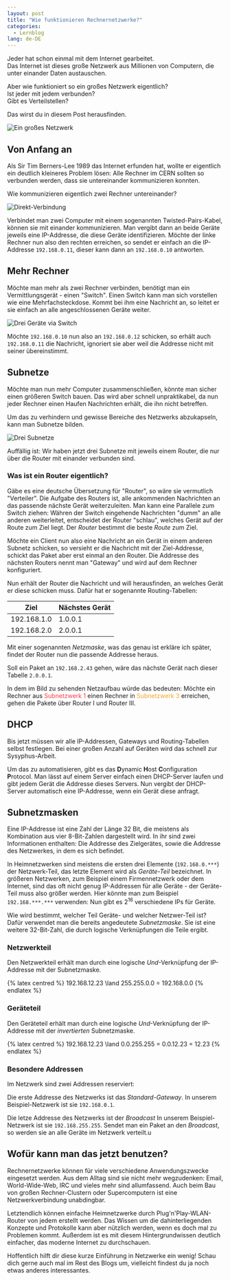 ```yaml
---
layout: post
title: "Wie funktionieren Rechnernetzwerke?"
categories:
  - Lernblog
lang: de-DE
---
```


Jeder hat schon einmal mit dem Internet gearbeitet.  
Das Internet ist dieses große Netzwerk aus Millionen von Computern, die unter einander Daten austauschen.

Aber wie funktioniert so ein großes Netzwerk eigentlich?  
Ist jeder mit jedem verbunden?  
Gibt es Verteilstellen?  

Das wirst du in diesem Post herausfinden.

![Ein großes Netzwerk](/assets/rechnernetzwerke/header.png)

<!--more-->

## Von Anfang an

Als Sir Tim Berners-Lee 1989 das Internet erfunden hat, wollte er eigentlich ein deutlich kleineres Problem lösen:
Alle Rechner im CERN sollten so verbunden werden, dass sie untereinander kommunizieren konnten.

Wie kommunizieren eigentlich zwei Rechner untereinander?

![Direkt-Verbindung](/assets/rechnernetzwerke/direct-link.png)

Verbindet man zwei Computer mit einem sogenannten Twisted-Pairs-Kabel, können sie mit einander kommunizieren.
Man vergibt dann an beide Geräte jeweils eine IP-Addresse, die diese Geräte identifizieren.
Möchte der linke Rechner nun also den rechten erreichen, so sendet er einfach an die IP-Addresse `192.168.0.11`, dieser kann dann an `192.168.0.10` antworten.

## Mehr Rechner

Möchte man mehr als zwei Rechner verbinden, benötigt man ein Vermittlungsgerät - einen "Switch".
Einen Switch kann man sich vorstellen wie eine Mehrfachsteckdose.
Kommt bei ihm eine Nachricht an, so leitet er sie einfach an alle angeschlossenen Geräte weiter.

![Drei Geräte via Switch](/assets/rechnernetzwerke/switch.png)

Möchte `192.168.0.10` nun also an `192.168.0.12` schicken, so erhält auch `192.168.0.11` die Nachricht, ignoriert sie aber weil die Addresse nicht mit seiner übereinstimmt.

## Subnetze

Möchte man nun mehr Computer zusammenschließen, könnte man sicher einen größeren Switch bauen.
Das wird aber schnell unpraktikabel, da nun jeder Rechner einen Haufen Nachrichten erhält, die ihn nicht betreffen.

Um das zu verhindern und gewisse Bereiche des Netzwerks abzukapseln, kann man Subnetze bilden.

![Drei Subnetze](/assets/rechnernetzwerke/subnets.png)

Auffällig ist: Wir haben jetzt drei Subnetze mit jeweils einem Router, die nur über die Router mit einander verbunden sind.

### Was ist ein Router eigentlich?
Gäbe es eine deutsche Übersetzung für "Router", so wäre sie vermutlich "Verteiler".
Die Aufgabe des Routers ist, alle ankommenden Nachrichten an das passende nächste Gerät weiterzuleiten.
Man kann eine Parallele zum Switch ziehen: Währen der Switch eingehende Nachrichten "dumm" an alle anderen weiterleitet, entscheidet der Router "schlau", welches Gerät auf der Route zum Ziel liegt.
Der *Router* bestimmt die beste *Route* zum Ziel.

Möchte ein Client nun also eine Nachricht an ein Gerät in einem anderen Subnetz schicken, so versieht er die Nachricht mit der Ziel-Addresse, schickt das Paket aber erst einmal an den Router.
Die Addresse des nächsten Routers nennt man "Gateway" und wird auf dem Rechner konfiguriert.

Nun erhält der Router die Nachricht und will herausfinden, an welches Gerät er diese schicken muss.
Dafür hat er sogenannte Routing-Tabellen:

| Ziel        | Nächstes Gerät |
| ----------- | -------------- |
| 192.168.1.0 | 1.0.0.1        |
| 192.168.2.0 | 2.0.0.1        |

Mit einer sogenannten *Netzmaske*, was das genau ist erkläre ich später, findet der Router nun die passende Addresse heraus.

Soll ein Paket an `192.168.2.43` gehen, wäre das nächste Gerät nach dieser Tabelle `2.0.0.1`.

In dem im Bild zu sehenden Netzaufbau würde das bedeuten:
Möchte ein Rechner aus <span style="color: #F83E4B;">Subnetzwerk 1</span> einen Rechner in <span style="color: #F5A623;">Subnetzwerk 3</span> erreichen, gehen die Pakete über Router I und Router III.

## DHCP

Bis jetzt müssen wir alle IP-Addressen, Gateways und Routing-Tabellen selbst festlegen.
Bei einer großen Anzahl auf Geräten wird das schnell zur Sysyphus-Arbeit.

Um das zu automatisieren, gibt es das **D**ynamic **H**ost **C**onfiguration **P**rotocol.
Man lässt auf einem Server einfach einen DHCP-Server laufen und gibt jedem Gerät die Addresse dieses Servers.
Nun vergibt der DHCP-Server automatisch eine IP-Addresse, wenn ein Gerät diese anfragt.

## Subnetzmasken

Eine IP-Addresse ist eine Zahl der Länge 32 Bit, die meistens als Kombination aus vier 8-Bit-Zahlen dargestellt wird.
In ihr sind zwei Informationen enthalten: Die Addresse des Zielgerätes, sowie die Addresse des Netzwerkes, in dem es sich befindet.

In Heimnetzwerken sind meistens die ersten drei Elemente (`192.168.0.***`) der Netzwerk-Teil, das letzte Element wird als *Geräte-Teil* bezeichnet.
In größeren Netzwerken, zum Beispiel einem Firmennetzwerk oder dem Internet, sind das oft nicht genug IP-Addressen für alle Geräte - der Geräte-Teil muss also größer werden.
Hier könnte man zum Beispiel `192.168.***.***` verwenden: Nun gibt es $2^16$ verschiedene IPs für Geräte.

Wie wird bestimmt, welcher Teil Geräte- und welcher Netzwer-Teil ist?
Dafür verwendet man die bereits angedeutete *Subnetzmaske*.
Sie ist eine weitere 32-Bit-Zahl, die durch logische Verknüpfungen die Teile ergibt.

### Netzwerkteil

Den Netzwerkteil erhält man durch eine logische *Und*-Verknüpfung der IP-Addresse mit der Subnetzmaske.

{% latex centred %}
192.168.12.23 \land 255.255.0.0 = 192.168.0.0
{% endlatex %}

### Geräteteil

Den Geräteteil erhält man durch eine logische *Und*-Verknüpfung der IP-Addresse mit der *invertierten* Subnetzmaske.

{% latex centred %}
192.168.12.23 \land 0.0.255.255 = 0.0.12.23 = 12.23
{% endlatex %}

### Besondere Addressen

Im Netzwerk sind zwei Addressen reserviert:

Die erste Addresse des Netzwerks ist das *Standard-Gateway*.
In unserem Beispiel-Netzwerk ist sie `192.168.0.1`.

Die letze Addresse des Netzwerks ist der *Broadcast*
In unserem Beispiel-Netzwerk ist sie `192.168.255.255`.
Sendet man ein Paket an den *Broadcast*, so werden sie an alle Geräte im Netzwerk verteilt.u


## Wofür kann man das jetzt benutzen?

Rechnernetzwerke können für viele verschiedene Anwendungszwecke eingesetzt werden.
Aus dem Alltag sind sie nicht mehr wegzudenken:
Email, World-Wide-Web, IRC und vieles mehr sind allumfassend.
Auch beim Bau von großen Rechner-Clustern oder Supercomputern ist eine Netzwerkverbindung unabdingbar.

Letztendlich können einfache Heimnetzwerke durch Plug'n'Play-WLAN-Router von jedem erstellt werden.
Das Wissen um die dahinterliegenden Konzepte und Protokolle kann aber nützlich werden, wenn es doch mal zu Problemen kommt.
Außerdem ist es mit diesem Hintergrundwissen deutlich einfacher, das moderne Internet zu durchschauen.

Hoffentlich hilft dir diese kurze Einführung in Netzwerke ein wenig!
Schau dich gerne auch mal im Rest des Blogs um, vielleicht findest du ja noch etwas anderes interessantes.

